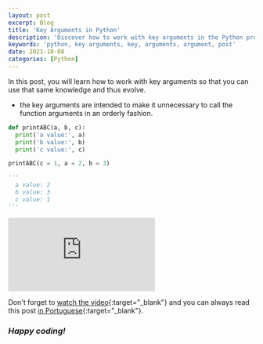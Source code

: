 ```yaml
---
layout: post
excerpt: Blog
title: 'Key Arguments in Python'
description: 'Discover how to work with key arguments in the Python programming language. Get answers to your questions with the theory and examples presented.'
keywords: 'python, key arguments, key, arguments, argument, post'
date: 2021-10-08
categories: [Python]
---
```


In this post, you will learn how to work with key arguments so that you can use that same knowledge and thus evolve.

- the key arguments are intended to make it unnecessary to call the function arguments in an orderly fashion.

```python
def printABC(a, b, c):
  print('a value:', a)
  print('b value:', b)
  print('c value:', c)

printABC(c = 1, a = 2, b = 3)

'''
  a value: 2
  b value: 3
  c value: 1
'''
```

<div class="video-container">
  <iframe src="https://www.youtube.com/embed/Od8zRnsZIoE" frameborder="0" allowfullscreen></iframe>
</div>

Don't forget to [watch the video](https://youtu.be/Od8zRnsZIoE){:target="\_blank"} and you can always read this post [in Portuguese](https://caffeinealgorithm.com/blog/argumentos-chave-em-python/){:target="\_blank"}.

### _Happy coding!_
